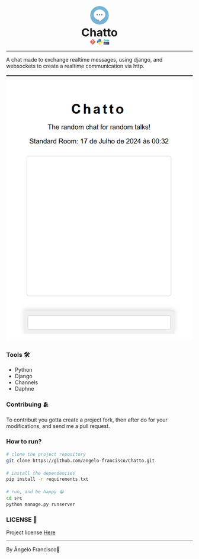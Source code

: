 <div align="center" >
    <img src="imgs/chat.256x256.png" style="width:50px;" />
    <br>
    <span style="font-size: 30px;font-weight:700;">Chatto</span>
    <div>
        <img src="imgs/git.png" style="width:15px;">
        <img src="imgs/python.png" style="width:15px;">
        <img src="imgs/django.png" style="width:15px;">
    </div>
</div>
<hr>
A chat made to exchange realtime messages, using django, and websockets to create a realtime communication via http.
<br>
<br>
<div align="center" >
    <img src="imgs/pre1.png" >
</div>

### Tools 🛠️
- Python
- Django
- Channels
- Daphne

### Contribuing 🫂
To contribuit you gotta create a project fork, then after do for your modifications, and send me a pull request.

### How to run?
```bash 
# clone the project repository
git clone https://github.com/angelo-francisco/Chatto.git

# install the dependencies
pip install -r requirements.txt

# run, and be happy 😁
cd src
python manage.py runserver
```
### LICENSE 🔑
Project license [Here](https://opensource.org/license/mit)
<hr>
By Ângelo Francisco🖖